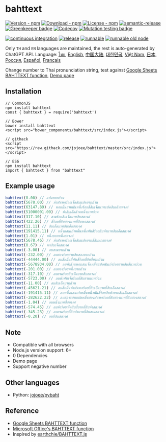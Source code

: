 # bahttext

[![Version - npm](https://img.shields.io/npm/v/bahttext.svg)](https://www.npmjs.com/package/bahttext)
[![Download - npm](https://img.shields.io/npm/dt/bahttext.svg)](https://www.npmjs.com/package/bahttext)
[![License - npm](https://img.shields.io/npm/l/bahttext.svg)](http://opensource.org/licenses/MIT)
[![semantic-release](https://img.shields.io/badge/%20%20%F0%9F%93%A6%F0%9F%9A%80-semantic--release-e10079.svg?style=flat-square)](https://github.com/semantic-release/semantic-release) [![Greenkeeper badge](https://badges.greenkeeper.io/jojoee/bahttext.svg)](https://greenkeeper.io/)
[![Codecov](https://img.shields.io/codecov/c/github/jojoee/bahttext.svg)](https://codecov.io/github/jojoee/bahttext)
[![Mutation testing badge](https://img.shields.io/endpoint?style=flat&url=https%3A%2F%2Fbadge-api.stryker-mutator.io%2Fgithub.com%2Fjojoee%2Fbahttext%2Fmaster)](https://dashboard.stryker-mutator.io/reports/github.com/jojoee/bahttext/master)

[![continuous integration](https://github.com/jojoee/bahttext/workflows/continuous%20integration/badge.svg?branch=master)](https://github.com/jojoee/bahttext/actions/workflows/continuous-integration.yml)
[![release](https://github.com/jojoee/bahttext/workflows/release/badge.svg?branch=master)](https://github.com/jojoee/bahttext/actions/workflows/release.yml)
[![runnable](https://github.com/jojoee/bahttext/workflows/runnable/badge.svg?branch=master)](https://github.com/jojoee/bahttext/actions/workflows/runnable.yml)
[![runnable old node](https://github.com/jojoee/bahttext/workflows/runnable%20old%20node/badge.svg?branch=master)](https://github.com/jojoee/bahttext/actions/workflows/runnable-old-node.yml)

Only `TH` and `EN` languages are maintained, the rest is auto-generated by ChatGPT API. Language:
[ไทย](https://github.com/jojoee/bahttext/blob/master/README.md),
[English](https://github.com/jojoee/bahttext/blob/master/README-en.md),
[中国大陆](https://github.com/jojoee/bahttext/blob/master/doc/README-cn.md),
[대한민국](https://github.com/jojoee/bahttext/blob/master/doc/README-kr.md),
[Việt Nam](https://github.com/jojoee/bahttext/blob/master/doc/README-vn.md),
[日本](https://github.com/jojoee/bahttext/blob/master/doc/README-jp.md),
[Россия](https://github.com/jojoee/bahttext/blob/master/doc/README-ru.md),
[Español](https://github.com/jojoee/bahttext/blob/master/doc/README-la.md),
[Français](https://github.com/jojoee/bahttext/blob/master/doc/README-fr.md)

Change number to Thai pronunciation string, test
against [Google Sheets BAHTTEXT function](https://support.google.com/docs/answer/9982303?hl=en), [Demo page](https://jojoee.github.io/bahttext/)

## Installation

```
// CommonJS
npm install bahttext
const { bahttext } = require('bahttext')

// Bower
bower install bahttext
<script src="bower_components/bahttext/src/index.js"></script>

// githack
<script src="https://raw.githack.com/jojoee/bahttext/master/src/index.js"></script>

// ES6
npm install bahttext
import { bahttext } from "bahttext"
```

## Example usage

```javascript
bahttext(8.00) // แปดบาทถ้วน
bahttext(5678.00) // ห้าพันหกร้อยเจ็ดสิบแปดบาทถ้วน
bahttext(63147.89) // หกหมื่นสามพันหนึ่งร้อยสี่สิบเจ็ดบาทแปดสิบเก้าสตางค์
bahttext(51000001.00) // ห้าสิบเอ็ดล้านหนึ่งบาทถ้วน
bahttext(317.10) // สามร้อยสิบเจ็ดบาทสิบสตางค์
bahttext(422.26) // สี่ร้อยยี่สิบสองบาทยี่สิบหกสตางค์
bahttext(11.11) // สิบเอ็ดบาทสิบเอ็ดสตางค์
bahttext(191415.11) // หนึ่งแสนเก้าหมื่นหนึ่งพันสี่ร้อยสิบห้าบาทสิบเอ็ดสตางค์
bahttext(1.01) // หนึ่งบาทหนึ่งสตางค์
bahttext(5678.46) // ห้าพันหกร้อยเจ็ดสิบแปดบาทสี่สิบหกสตางค์
bahttext(0.67) // หกสิบเจ็ดสตางค์
bahttext(-3.00) // ลบสามบาทถ้วน
bahttext(-232.00) // ลบสองร้อยสามสิบสองบาทถ้วน
bahttext(-44444.00) // ลบสี่หมื่นสี่พันสี่ร้อยสี่สิบสี่บาทถ้วน
bahttext(-5678934.00) // ลบห้าล้านหกแสนเจ็ดหมื่นแปดพันเก้าร้อยสามสิบสี่บาทถ้วน
bahttext(-201.00) // ลบสองร้อยหนึ่งบาทถ้วน
bahttext(-317.10) // ลบสามร้อยสิบเจ็ดบาทสิบสตางค์
bahttext(-5723.00) // ลบห้าพันเจ็ดร้อยยี่สิบสามบาทถ้วน
bahttext(-11.00) // ลบสิบเอ็ดบาทถ้วน
bahttext(-45621.21) // ลบสี่หมื่นห้าพันหกร้อยยี่สิบเอ็ดบาทยี่สิบเอ็ดสตางค์
bahttext(-191415.11) // ลบหนึ่งแสนเก้าหมื่นหนึ่งพันสี่ร้อยสิบห้าบาทสิบเอ็ดสตางค์
bahttext(-282622.22) // ลบสองแสนแปดหมื่นสองพันหกร้อยยี่สิบสองบาทยี่สิบสองสตางค์
bahttext(-1.04) // ลบหนึ่งบาทสี่สตางค์
bahttext(-574.45) // ลบห้าร้อยเจ็ดสิบสี่บาทสี่สิบห้าสตางค์
bahttext(-345.23) // ลบสามร้อยสี่สิบห้าบาทยี่สิบสามสตางค์
bahttext(-0.20) // ลบยี่สิบสตางค์
```

## Note

- Compatible with all browsers
- Node.js version support: 6+
- 0 Dependencies
- Demo page
- Support negative number

## Other languages

- Python: [jojoee/pybaht](https://github.com/jojoee/pybaht)

## Reference

- [Google Sheets BAHTTEXT function](https://support.google.com/docs/answer/9982303?hl=en)
- [Microsoft Office's BAHTTEXT function](https://support.office.com/en-us/article/BAHTTEXT-function-5ba4d0b4-abd3-4325-8d22-7a92d59aab9c)
- Inspired by [earthchie/BAHTTEXT.js](https://github.com/earthchie/BAHTTEXT.js)
